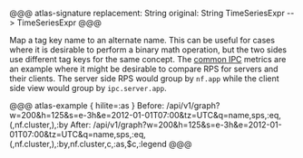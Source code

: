 
@@@ atlas-signature
replacement: String
original: String
TimeSeriesExpr
-->
TimeSeriesExpr
@@@

Map a tag key name to an alternate name. This can be useful for cases where it is desirable
to perform a binary math operation, but the two sides use different tag keys for the same
concept. The [common IPC](../../spectator/specs/ipc.md) metrics are an example where it might
be desirable to compare RPS for servers and their clients. The server side RPS would group by
`nf.app` while the client side view would group by `ipc.server.app`.

@@@ atlas-example { hilite=:as }
Before: /api/v1/graph?w=200&h=125&s=e-3h&e=2012-01-01T07:00&tz=UTC&q=name,sps,:eq,(,nf.cluster,),:by
After: /api/v1/graph?w=200&h=125&s=e-3h&e=2012-01-01T07:00&tz=UTC&q=name,sps,:eq,(,nf.cluster,),:by,nf.cluster,c,:as,$c,:legend
@@@
